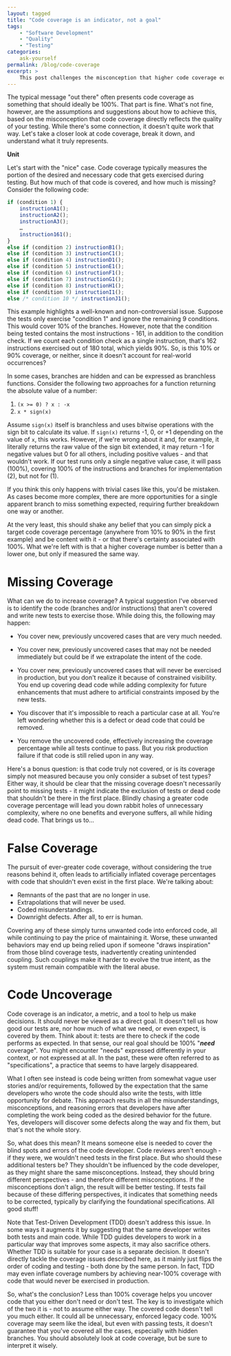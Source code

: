 ```yaml
---
layout: tagged
title: "Code coverage is an indicator, not a goal"
tags:
    - "Software Development"
    - "Quality"
    - "Testing"
categories:
    ask-yourself
permalink: /blog/code-coverage
excerpt: >
    This post challenges the misconception that higher code coverage equals better testing. We highlight how blindly pursuing 100% coverage can lead to unnecessary complexity and dead code, emphasizing that the real goal is to align tests with the actual needs of the code, not just increase coverage for its own sake.
---
```


The typical message "out there" often presents code coverage as something that should ideally be 100%. That part is fine. What's not fine, however, are the assumptions and suggestions about how to achieve this, based on the misconception that code coverage directly reflects the quality of your testing. While there's some connection, it doesn't quite work that way. Let's take a closer look at code coverage, break it down, and understand what it truly represents.

**Unit**

Let's start with the "nice" case. Code coverage typically measures the portion of the desired and necessary code that gets exercised during testing. But how much of that code is covered, and how much is missing? Consider the following code:

```javascript
if (condition 1) {
    instructionA1();
    instructionA2();
    instructionA3();
    …
    instruction161();
}
else if (condition 2) instructionB1();
else if (condition 3) instructionC1();
else if (condition 4) instructionD1();
else if (condition 5) instructionE1();
else if (condition 6) instructionF1();
else if (condition 7) instructionG1();
else if (condition 8) instructionH1();
else if (condition 9) instructionI1();
else /* condition 10 */ instructionJ1();
```

This example highlights a well-known and non-controversial issue. Suppose the tests only exercise "condition 1" and ignore the remaining 9 conditions. This would cover 10% of the branches. However, note that the condition being tested contains the most instructions  -  161, in addition to the condition check. If we count each condition check as a single instruction, that's 162 instructions exercised out of 180 total, which yields 90%. So, is this 10% or 90% coverage, or neither, since it doesn't account for real-world occurrences?

In some cases, branches are hidden and can be expressed as branchless functions. Consider the following two approaches for a function returning the absolute value of a number:

1. `(x >= 0) ? x : -x`
2. `x * sign(x)`

Assume `sign(x)` itself is branchless and uses bitwise operations with the sign bit to calculate its value. If `sign(x)` returns -1, 0, or +1 depending on the value of `x`, this works. However, if we're wrong about it and, for example, it literally returns the raw value of the sign bit extended, it may return -1 for negative values but 0 for all others, including positive values - and that wouldn't work. If our test runs only a single negative value case, it will pass (100%), covering 100% of the instructions and branches for implementation (2), but not for (1). 

If you think this only happens with trivial cases like this, you'd be mistaken. As cases become more complex, there are more opportunities for a single apparent branch to miss something expected, requiring further breakdown one way or another.

At the very least, this should shake any belief that you can simply pick a target code coverage percentage (anywhere from 10% to 90% in the first example) and be content with it - or that there's certainty associated with 100%. What we're left with is that a higher coverage number is better than a lower one, but only if measured the same way.


# Missing Coverage

What can we do to increase coverage? A typical suggestion I've observed is to identify the code (branches and/or instructions) that aren't covered and write new tests to exercise those. While doing this, the following may happen:

- You cover new, previously uncovered cases that are very much needed.

- You cover new, previously uncovered cases that may not be needed immediately but could be if we extrapolate the intent of the code.

- You cover new, previously uncovered cases that will never be exercised in production, but you don't realize it because of constrained visibility. You end up covering dead code while adding complexity for future enhancements that must adhere to artificial constraints imposed by the new tests.

- You discover that it's impossible to reach a particular case at all. You're left wondering whether this is a defect or dead code that could be removed.

- You remove the uncovered code, effectively increasing the coverage percentage while all tests continue to pass. But you risk production failure if that code is still relied upon in any way.

Here's a bonus question: is that code truly not covered, or is its coverage simply not measured because you only consider a subset of test types? Either way, it should be clear that the missing coverage doesn't necessarily point to missing tests - it might indicate the exclusion of tests or dead code that shouldn't be there in the first place. Blindly chasing a greater code coverage percentage will lead you down rabbit holes of unnecessary complexity, where no one benefits and everyone suffers, all while hiding dead code. That brings us to…


# False Coverage

The pursuit of ever-greater code coverage, without considering the true reasons behind it, often leads to artificially inflated coverage percentages with code that shouldn't even exist in the first place. We're talking about:

- Remnants of the past that are no longer in use.
- Extrapolations that will never be used.
- Coded misunderstandings.
- Downright defects. After all, to err is human.

Covering any of these simply turns unwanted code into enforced code, all while continuing to pay the price of maintaining it. Worse, these unwanted behaviors may end up being relied upon if someone "draws inspiration" from those blind coverage tests, inadvertently creating unintended coupling. Such couplings make it harder to evolve the true intent, as the system must remain compatible with the literal abuse.


# Code Uncoverage

Code coverage is an indicator, a metric, and a tool to help us make decisions. It should never be viewed as a direct goal. It doesn't tell us how good our tests are, nor how much of what we need, or even expect, is covered by them. Think about it: tests are there to check if the code performs as expected. In that sense, our real goal should be 100% "***need*** coverage". You might encounter "needs" expressed differently in your context, or not expressed at all. In the past, these were often referred to as "specifications", a practice that seems to have largely disappeared.

What I often see instead is code being written from somewhat vague user stories and/or requirements, followed by the expectation that the same developers who wrote the code should also write the tests, with little opportunity for debate. This approach results in all the misunderstandings, misconceptions, and reasoning errors that developers have after completing the work being coded as the desired behavior for the future. Yes, developers will discover some defects along the way and fix them, but that's not the whole story.

So, what does this mean? It means someone else is needed to cover the blind spots and errors of the code developer. Code reviews aren't enough - if they were, we wouldn't need tests in the first place. But who should these additional testers be? They shouldn't be influenced by the code developer, as they might share the same misconceptions. Instead, they should bring different perspectives - and therefore different misconceptions. If the misconceptions don't align, the result will be better testing. If tests fail because of these differing perspectives, it indicates that something needs to be corrected, typically by clarifying the foundational specifications. All good stuff!

Note that Test-Driven Development (TDD) doesn't address this issue. In some ways it augments it by suggesting that the same developer writes both tests and main code. While TDD guides developers to work in a particular way that improves some aspects, it may also sacrifice others. Whether TDD is suitable for your case is a separate decision. It doesn't directly tackle the coverage issues described here, as it mainly just flips the order of coding and testing - both done by the same person. In fact, TDD may even inflate coverage numbers by achieving near-100% coverage with code that would never be exercised in production.

So, what's the conclusion? Less than 100% coverage helps you uncover code that you either don't need or don't test. The key is to investigate which of the two it is - not to assume either way. The covered code doesn't tell you much either. It could all be unnecessary, enforced legacy code. 100% coverage may seem like the ideal, but even with passing tests, it doesn't guarantee that you've covered all the cases, especially with hidden branches. You should absolutely look at code coverage, but be sure to interpret it wisely.
